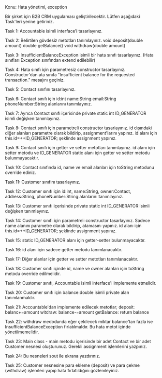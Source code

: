 Konu: Hata yönetimi, exception

Bir şirket için B2B CRM uygulaması geliştirilecektir. Lütfen aşağıdaki
Task'leri yerine getiriniz.

Task 1: Accountable isimli interface'i tasarlayınız.

Task 2: Belirtilen gövdesiz metotları tanımlayınız.
void deposit(double amount)
double getBalance()
void withdraw(double amount)

Task 3: InsufficientBalanceException isimli bir hata sınıfı tasarlayınız.
(Hata sınıfları Exception sınıfından extend edilebilir)

Task 4: Hata sınıfı için parametresiz constructor tasarlayınız.
Constructor'dan ata sınıfa "Insufficient balance for the requested transaction."
mesajını geçiniz.

Task 5: Contact sınıfını tasarlayınız.

Task 6: Contact sınıfı için id:int
name:String
email:String
phoneNumber:String
alanlarını tanımlayınız.

Task 7: Ayrıca Contact sınıfı içerisinde private static int ID_GENERATOR isimli
değişken tanımlayınız.

Task 8: Contact sınıfı için parametreli constructor tasarlayınız. id dışındaki
diğer alanları parametre olarak bildirip, assignment'larını yapınız.
id alanı için this.id=++ID_GENERATOR; şeklinde assignment yapınız.

Task 9: Contact sınıfı için getter ve setter metotları tanımlayınız. id alanı
için setter metodu ve ID_GENERATOR static alanı için getter ve setter metodu
bulunmayacaktır.

Task 10: Contact sınıfında id, name ve email alanları için toString metodunu
override ediniz.

Task 11: Customer sınıfını tasarlayınız.

Task 12: Customer sınıfı için id:int,
name:String,
owner:Contact,
address:String,
phoneNumber:String
alanlarını tanımlayınız.

Task 13: Customer sınıfı içerisinde private static int ID_GENERATOR isimli
değişken tanımlayınız.

Task 14: Customer sınıfı için parametreli constructor tasarlayınız. Sadece
name alanını parametre olarak bildirip, atamasını yapınız.
id alanı için this.id=++ID_GENERATOR; şeklinde assignment yapınız.

Task 15: static ID_GENERATOR alanı için getter-setter bulunmayacaktır.

Task 16: id alanı için sadece getter metodu tanımlanacaktır.

Task 17: Diğer alanlar için getter ve setter metotları tanımlanacaktır.

Task 18: Customer sınıfı içinde id, name ve owner alanları için
toString metodu override edilmelidir.

Task 19: Customer sınıfı, Accountable isimli interface'i implemente etmelidir.

Task 20: Customer sınıfı için balance:double isimli private alan tanımlanmaldır.

Task 21: Accountable'dan implemente edilecek metotlar;
deposit: balanc+=amount
witdraw: balance-=amount
getBalance: return balance

Task 22: withdraw medodunda eğer çekilecek miktar balance'tan fazla ise
InsufficientBalanceException fırlatılmaldır. Bu hata metot içinde yönetilmemelidir.

Task 23: Main class - main metodu içerisinde bir adet Contact ve bir adet
Customer nesnesi oluşturunuz. Gerekli assignment işlemlerini yazpınız.

Task 24: Bu nesneleri sout ile ekrana yazdırınız.

Task 25: Customer nesnesine para ekleme (deposit) ve para çekme (withdraw)
işlemleri yapıp hata fırlatıldığını gözlemleyiniz.